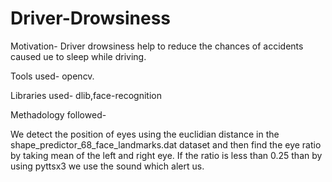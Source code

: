 # Driver-Drowsiness

Motivation-
Driver drowsiness help to reduce the chances of accidents caused ue to sleep while driving.

Tools used-
opencv.

Libraries used-
dlib,face-recognition

Methadology followed-

We detect the position of eyes using the euclidian distance in the shape_predictor_68_face_landmarks.dat dataset and then find the eye ratio by taking mean of the left and right eye. If the ratio is less than 0.25 than by using pyttsx3 we use the sound which alert us.

